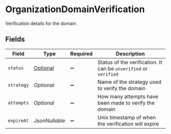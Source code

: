 # OrganizationDomainVerification

Verification details for the domain


## Fields

| Field                                                                                     | Type                                                                                      | Required                                                                                  | Description                                                                               |
| ----------------------------------------------------------------------------------------- | ----------------------------------------------------------------------------------------- | ----------------------------------------------------------------------------------------- | ----------------------------------------------------------------------------------------- |
| `status`                                                                                  | [Optional<OrganizationDomainStatus>](../../models/components/OrganizationDomainStatus.md) | :heavy_minus_sign:                                                                        | Status of the verification. It can be `unverified` or `verified`                          |
| `strategy`                                                                                | *Optional<String>*                                                                        | :heavy_minus_sign:                                                                        | Name of the strategy used to verify the domain                                            |
| `attempts`                                                                                | *Optional<Long>*                                                                          | :heavy_minus_sign:                                                                        | How many attempts have been made to verify the domain                                     |
| `expireAt`                                                                                | *JsonNullable<Long>*                                                                      | :heavy_minus_sign:                                                                        | Unix timestamp of when the verification will expire                                       |